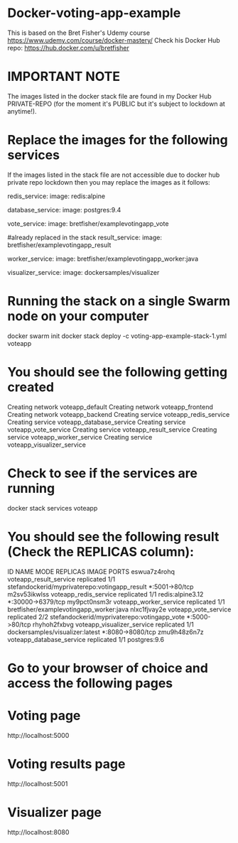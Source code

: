 # Docker-voting-app-example
This is based on the Bret Fisher's Udemy course https://www.udemy.com/course/docker-mastery/
Check his Docker Hub repo: https://hub.docker.com/u/bretfisher


# IMPORTANT NOTE
The images listed in the docker stack file are found in my Docker Hub PRIVATE-REPO (for the moment it's PUBLIC but it's subject to lockdown at anytime!). 


# Replace the images for the following services
If the images listed in the stack file are not accessible due to docker hub private repo lockdown then you may replace the images as it follows:

  redis_service:
    image: redis:alpine

  database_service:
    image: postgres:9.4
 
  vote_service:
    image: bretfisher/examplevotingapp_vote

#already replaced in the stack
  result_service:
    image: bretfisher/examplevotingapp_result

  worker_service:
    image: bretfisher/examplevotingapp_worker:java

  visualizer_service:
    image: dockersamples/visualizer


# Running the stack on a single Swarm node on your computer
docker swarm init
docker stack deploy -c voting-app-example-stack-1.yml voteapp

# You should see the following getting created
Creating network voteapp_default
Creating network voteapp_frontend
Creating network voteapp_backend
Creating service voteapp_redis_service
Creating service voteapp_database_service
Creating service voteapp_vote_service
Creating service voteapp_result_service
Creating service voteapp_worker_service
Creating service voteapp_visualizer_service

# Check to see if the services are running
docker stack services voteapp

# You should see the following result (Check the REPLICAS column):
ID                  NAME                         MODE                REPLICAS            IMAGE                                           PORTS
eswua7z4rohq        voteapp_result_service       replicated          1/1                 stefandockerid/myprivaterepo:votingapp_result   *:5001->80/tcp
m2sv53ikwlss        voteapp_redis_service        replicated          1/1                 redis:alpine3.12                                *:30000->6379/tcp
my9pct0nsm3r        voteapp_worker_service       replicated          1/1                 bretfisher/examplevotingapp_worker:java
nlxc1fjvay2e        voteapp_vote_service         replicated          2/2                 stefandockerid/myprivaterepo:votingapp_vote     *:5000->80/tcp
rhyhoh2fxbvg        voteapp_visualizer_service   replicated          1/1                 dockersamples/visualizer:latest                 *:8080->8080/tcp
zmu9h48z6n7z        voteapp_database_service     replicated          1/1                 postgres:9.6

# Go to your browser of choice and access the following pages

# Voting page
http://localhost:5000

# Voting results page
http://localhost:5001

# Visualizer page
http://localhost:8080


